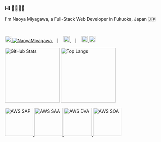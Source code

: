 ### Hi 🙋🏻‍♂️🌿

<!--
**NaoyaMiyagawa/NaoyaMiyagawa** is a ✨ _special_ ✨ repository because its `README.md` (this file) appears on your GitHub profile.

Here are some ideas to get you started:

- 🔭 I’m currently working on ...
- 🌱 I’m currently learning ...
- 👯 I’m looking to collaborate on ...
- 🤔 I’m looking for help with ...
- 💬 Ask me about ...
- 📫 How to reach me: ...
- 😄 Pronouns: ...
- ⚡ Fun fact: ...
-->

<p>I'm Naoya Miyagawa, a Full-Stack Web Developer in Fukuoka, Japan 🇯🇵</p>

<br />

<p align="left">
  <a href="https://github.com/NaoyaMiyagawa" target="_blank">
    <img
      alt="Github"
      height="20"
      src="https://img.shields.io/badge/GitHub-%2312100E.svg?&style=for-the-badge&logo=Github&logoColor=white"
    />
    <img src="https://komarev.com/ghpvc/?username=NaoyaMiyagawa&color=57b172&logo=github" alt="NaoyaMiyagawa" />
  </a>
  &nbsp; ｜ &nbsp;
  <a href="https://twitter.com/miyagawa_fusic" target="_blank">
    <img
      alt="Twitter"
      height="20"
      src="https://img.shields.io/badge/twitter-%231DA1F2.svg?&style=for-the-badge&logo=twitter&logoColor=white"
    />
  </a>
  &nbsp; ｜ &nbsp;
  <a href="https://qiita.com/NaoyaMiyagawa" target="_blank">
    <img alt="Qiita Posts" height="20" src="https://qiita-badge.apiapi.app/s/NaoyaMiyagawa/posts.svg" />
    <img alt="Qiita Contributions" height="20" src="https://qiita-badge.apiapi.app/s/NaoyaMiyagawa/contributions.svg" />
  </a>
</p>

<p align="left">
  <img
    alt="GitHub Stats"
    height="175px"
    src="https://github-readme-stats.vercel.app/api?username=NaoyaMiyagawa&count_private=true&show_icons=true&custom_title=Github+Stats&title_color=57b172&icon_color=57b172&text_color=444&bg_color=ffffff,f5fff2,e8fcff,eefffb"
  />
  <img
    alt="Top Langs"
    height="175px"
    src="https://github-readme-stats.vercel.app/api/top-langs/?username=NaoyaMiyagawa&layout=compact&count_private=true&show_icons=true&custom_title=Language+Stats&title_color=57b172&text_color=444&bg_color=ffffff,f5fff2,e8fcff,eefffb&hide=html,css,scss,pug,shell,vim+script"
  />
</p>

<p align="left">
  <a href="https://www.credly.com/badges/798d152a-c4e9-4e20-8e0c-fa35f38ca005/public_url">
    <img alt="AWS SAP" height="90" src="https://images.credly.com/size/300x300/images/8e968853-15af-4bbc-9d03-cf518971909c/AWS-SolArchitect-Professional-2020.png" />
  </a>
  <a href="https://www.credly.com/badges/0661dcac-1f46-48f2-926e-13ba0cebc1d8/public_url">
    <img alt="AWS SAA" height="90" src="https://images.credly.com/size/300x300/images/4bc21d8b-4afe-4fbd-9a90-a9de8bf7b240/AWS-SolArchitect-Associate-2020.png" />
  </a>
  <a href="https://www.credly.com/badges/0215bc8a-f267-4bc9-94e4-33945b59d67a/public_url">
    <img alt="AWS DVA" height="90" src="https://images.credly.com/size/300x300/images/598f6ac6-2dbd-4394-8ae4-943b2f4c43ea/AWS-Developer-Associate-2020.png" />
  </a>
  <a href="https://www.credly.com/badges/a69260b2-12f5-4e8f-929c-5601d8bf010b/public_url">
    <img alt="AWS SOA" height="90" src="https://images.credly.com/size/300x300/images/bf588058-87cc-4cbd-94b0-ef0385fb4371/AWS-SysOpAdmin-Associate-2020.png" />
  </a>
</p>

<br />
